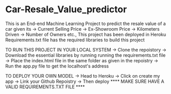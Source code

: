 # Car-Resale_Value_predictor
This is an End-end Machine Learning Project to predict the resale value of a car given its 
-> Current Selling Price
-> Ex-Showroom Price
-> Kilometers Driven
-> Number of Owners etc.,
This project has been deployed in Heroku
Requirements.txt file has the required libraries to build this project


TO RUN THIS PROJECT IN YOUR LOCAL SYSTEM
-> Clone the repoistory
-> Download the essential libraries by running running the requirements.txt file
-> Place the index.html file in the same folder as given in the repoistry
-> Run the app.py file to get the localhost's address 


TO DEPLOY YOUR OWN MODEL
-> Head to Heroku
-> Click on create my app
-> Link your Github Repoistry
-> Then deploy
**** MAKE SURE HAVE A VALID REQUIREMENTS.TXT FILE ****
